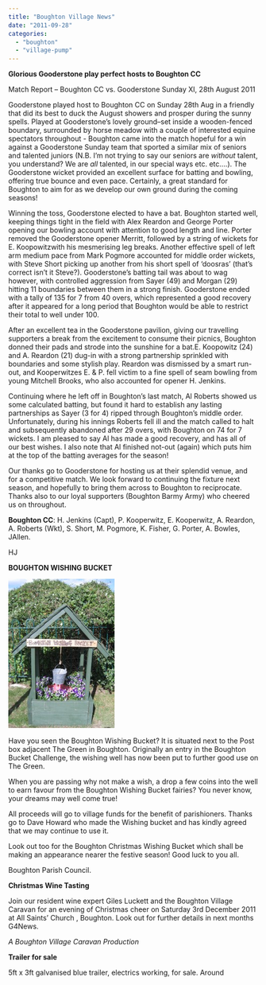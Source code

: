 ```yaml
---
title: "Boughton Village News"
date: "2011-09-28"
categories: 
  - "boughton"
  - "village-pump"
---
```


**Glorious Gooderstone play perfect hosts to Boughton CC**

Match Report – Boughton CC vs. Gooderstone Sunday XI, 28th August 2011

Gooderstone played host to Boughton CC on Sunday 28th Aug in a friendly that did its best to duck the August showers and prosper during the sunny spells. Played at Gooderstone’s lovely ground–set inside a wooden-fenced boundary, surrounded by horse meadow with a couple of interested equine spectators throughout - Boughton came into the match hopeful for a win against a Gooderstone Sunday team that sported a similar mix of seniors and talented juniors (N.B. I’m not trying to say our seniors are _without_ talent, you understand? We are _all_ talented, in our special ways etc. etc....). The Gooderstone wicket provided an excellent surface for batting and bowling, offering true bounce and even pace. Certainly, a great standard for Boughton to aim for as we develop our own ground during the coming seasons!

Winning the toss, Gooderstone elected to have a bat. Boughton started well, keeping things tight in the field with Alex Reardon and George Porter opening our bowling account with attention to good length and line. Porter removed the Gooderstone opener Merritt, followed by a string of wickets for E. Koopowitzwith his mesmerising leg breaks. Another effective spell of left arm medium pace from Mark Pogmore accounted for middle order wickets, with Steve Short picking up another from his short spell of ‘doosras’ (that’s correct isn’t it Steve?). Gooderstone’s batting tail was about to wag however, with controlled aggression from Sayer (49) and Morgan (29) hitting 11 boundaries between them in a strong finish. Gooderstone ended with a tally of 135 for 7 from 40 overs, which represented a good recovery after it appeared for a long period that Boughton would be able to restrict their total to well under 100.

After an excellent tea in the Gooderstone pavilion, giving our travelling supporters a break from the excitement to consume their picnics, Boughton donned their pads and strode into the sunshine for a bat.E. Koopowitz (24) and A. Reardon (21) dug-in with a strong partnership sprinkled with boundaries and some stylish play. Reardon was dismissed by a smart run-out, and Kooperwitzes E. & P. fell victim to a fine spell of seam bowling from young Mitchell Brooks, who also accounted for opener H. Jenkins.

Continuing where he left off in Boughton’s last match, Al Roberts showed us some calculated batting, but found it hard to establish any lasting partnerships as Sayer (3 for 4) ripped through Boughton’s middle order. Unfortunately, during his innings Roberts fell ill and the match called to halt and subsequently abandoned after 29 overs, with Boughton on 74 for 7 wickets. I am pleased to say Al has made a good recovery, and has all of our best wishes. I also note that Al finished not-out (again) which puts him at the top of the batting averages for the season!

Our thanks go to Gooderstone for hosting us at their splendid venue, and for a competitive match. We look forward to continuing the fixture next season, and hopefully to bring them across to Boughton to reciprocate. Thanks also to our loyal supporters (Boughton Barmy Army) who cheered us on throughout.

**Boughton CC**: H. Jenkins (Capt), P. Kooperwitz, E. Kooperwitz, A. Reardon, A. Roberts (Wkt), S. Short, M. Pogmore, K. Fisher, G. Porter, A. Bowles, JAllen.

HJ

**BOUGHTON WISHING BUCKET**

**[![](images/wishing-bucket1-214x300.jpg "wishing bucket")](http://www.stokeferry.com/wp-content/uploads/2011/09/wishing-bucket1.jpg)**

Have you seen the Boughton Wishing Bucket? It is situated next to the Post box adjacent The Green in Boughton. Originally an entry in the Boughton Bucket Challenge, the wishing well has now been put to further good use on The Green.

When you are passing why not make a wish, a drop a few coins into the well to earn favour from the Boughton Wishing Bucket fairies? You never know, your dreams may well come true!

All proceeds will go to village funds for the benefit of parishioners. Thanks go to Dave Howard who made the Wishing bucket and has kindly agreed that we may continue to use it.

Look out too for the Boughton Christmas Wishing Bucket which shall be making an appearance nearer the festive season! Good luck to you all.

Boughton Parish Council.

**Christmas Wine Tasting**

Join our resident wine expert Giles Luckett and the Boughton Village Caravan for an evening of Christmas cheer on Saturday 3rd December 2011 at All Saints’ Church , Boughton. Look out for further details in next months G4News.

_A_ _Boughton_ _Village_ _Caravan Production_

**Trailer for sale**

5ft x 3ft galvanised blue trailer, electrics working, for sale. Around
